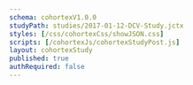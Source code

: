 ```yaml
---
schema: cohortexV1.0.0
studyPath: studies/2017-01-12-DCV-Study.jctx
styles: [/css/cohortexCss/showJSON.css]
scripts: [/cohortexJs/cohortexStudyPost.js]
layout: cohortexStudy
published: true
authRequired: false
---
```


